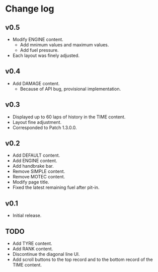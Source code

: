 # Change log
## v0.5
* Modify ENGINE content.
  * Add mnimum values and maximum values.
  * Add fuel pressure.
* Each layout was finely adjusted.


## v0.4
* Add DAMAGE content.
  * Because of API bug, provisional implementation.


## v0.3
* Displayed up to 60 laps of history in the TIME content.
* Layout fine adjustment.
* Corresponded to Patch 1.3.0.0.


## v0.2
* Add DEFAULT content.
* Add ENGINE content.
* Add handbrake bar.
* Remove SIMPLE content.
* Remove MOTEC content.
* Modify page title.
* Fixed the latest remaining fuel after pit-in.


## v0.1
* Initial release.


## TODO
* Add TYRE content.
* Add RANK content.
* Discontinue the diagonal line UI.
* Add scroll buttons to the top record and to the bottom record of the TIME content.
